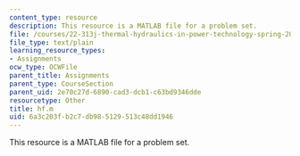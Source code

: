 ```yaml
---
content_type: resource
description: This resource is a MATLAB file for a problem set.
file: /courses/22-313j-thermal-hydraulics-in-power-technology-spring-2007/6a3c203fb2c7db985129513c48dd1946_hf.m
file_type: text/plain
learning_resource_types:
- Assignments
ocw_type: OCWFile
parent_title: Assignments
parent_type: CourseSection
parent_uid: 2e70c27d-6890-cad3-dcb1-c63bd9346dde
resourcetype: Other
title: hf.m
uid: 6a3c203f-b2c7-db98-5129-513c48dd1946
---
```

This resource is a MATLAB file for a problem set.

